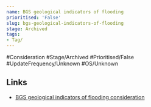 ```yaml
---
name: BGS geological indicators of flooding
prioritised: 'False'
slug: bgs-geological-indicators-of-flooding
stage: Archived
tags:
- Tag/
---
```


#Consideration #Stage/Archived #Prioritised/False #UpdateFrequency/Unknown #OS/Unknown



## Links

* [BGS geological indicators of flooding consideration](https://design.planning.data.gov.uk/planning-consideration/bgs-geological-indicators-of-flooding)